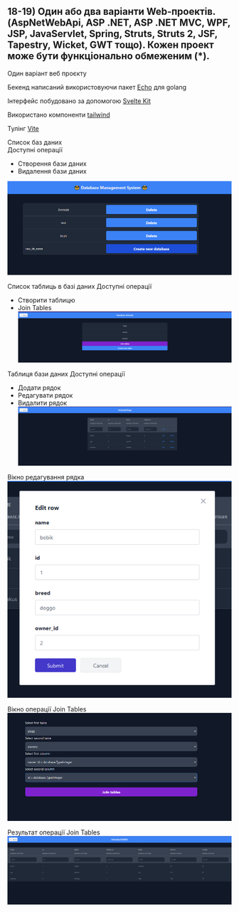 ## 18-19) Один або два варіанти Web-проектів. (AspNetWebApi, ASP .NET, ASP .NET MVC, WPF, JSP, JavaServlet, Spring, Struts, Struts 2, JSF, Tapestry, Wicket, GWT тощо). Кожен проект може бути функціонально обмеженим (*).

Один варіант веб проєкту

Бекенд написаний використовуючи пакет [Echo](https://echo.labstack.com/) для golang

Інтерфейс побудовано за допомогою [Svelte Kit](https://kit.svelte.dev/)

Використано компоненти [tailwind](https://tailwindcss.com/)

Тулінг [Vite](https://github.com/vitejs/vite)

Список баз даних  
Доступні операції
 - Створення бази даних
 - Видалення бази даних

![alt text](https://github.com/Rasakhatskiy/Labs_S7_IT/blob/main/img/7.1.png?raw=true)

Список таблиць в базі даних
Доступні операції
 - Створити таблицю
 - Join Tables
![alt text](https://github.com/Rasakhatskiy/Labs_S7_IT/blob/main/img/7.2.png?raw=true)

Таблиця бази даних
Доступні операції
 - Додати рядок
 - Редагувати рядок
 - Видалити рядок
![alt text](https://github.com/Rasakhatskiy/Labs_S7_IT/blob/main/img/7.3.png?raw=true)

Вікно редагування рядка
![alt text](https://github.com/Rasakhatskiy/Labs_S7_IT/blob/main/img/7.4.png?raw=true)

Вікно операції Join Tables
![alt text](https://github.com/Rasakhatskiy/Labs_S7_IT/blob/main/img/7.5.png?raw=true)

Результат операції Join Tables
![alt text](https://github.com/Rasakhatskiy/Labs_S7_IT/blob/main/img/7.6.png?raw=true)
